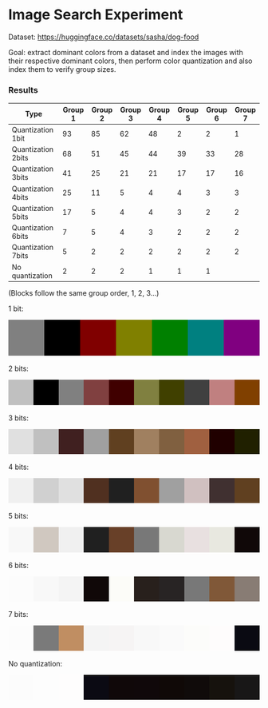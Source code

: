 # Image Search Experiment
Dataset: https://huggingface.co/datasets/sasha/dog-food

Goal: extract dominant colors from a dataset and index the images with their
respective dominant colors, then perform color quantization and also index them to
verify group sizes.


### Results
| Type               | Group 1 | Group 2 | Group 3 | Group 4 | Group 5 | Group 6 | Group 7 |
| ------------------ | ------- | ------- | ------- | ------- | ------- | ------- | ------- |
| Quantization 1bit  | 93      | 85      | 62      | 48      | 2       | 2       | 1       |
| Quantization 2bits | 68      | 51      | 45      | 44      | 39      | 33      | 28      |
| Quantization 3bits | 41      | 25      | 21      | 21      | 17      | 17      | 16      |
| Quantization 4bits | 25      | 11      | 5       | 4       | 4       | 3       | 3       |
| Quantization 5bits | 17      | 5       | 4       | 4       | 3       | 2       | 2       |
| Quantization 6bits | 7       | 5       | 4       | 3       | 2       | 2       | 2       |
| Quantization 7bits | 5       | 2       | 2       | 2       | 2       | 2       | 2       |
| No quantization    | 2       | 2       | 2       | 1       | 1       | 1       |         |


(Blocks follow the same group order, 1, 2, 3...)


1 bit:

![Block 1](./blocks_1bits.png)

2 bits:

![Block 2](./blocks_2bits.png)

3 bits:

![Block 3](./blocks_3bits.png)

4 bits:

![Block 4](./blocks_4bits.png)

5 bits:

![Block 5](./blocks_5bits.png)

6 bits:

![Block 6](./blocks_6bits.png)

7 bits:

![Block 7](./blocks_7bits.png)


No quantization:

![No quantization](./blocks_8bits.png)